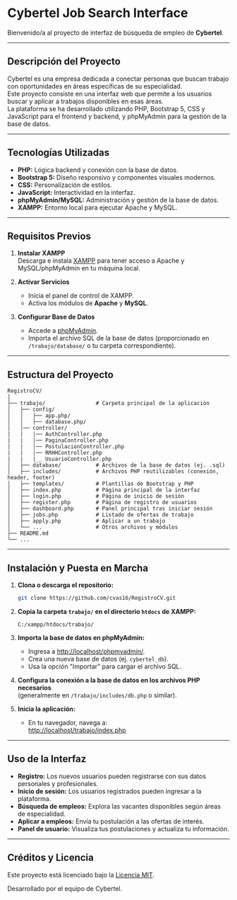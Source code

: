 # Cybertel Job Search Interface

Bienvenido/a al proyecto de interfaz de búsqueda de empleo de **Cybertel**.

---

## Descripción del Proyecto

Cybertel es una empresa dedicada a conectar personas que buscan trabajo con oportunidades en áreas específicas de su especialidad.  
Este proyecto consiste en una interfaz web que permite a los usuarios buscar y aplicar a trabajos disponibles en esas áreas.  
La plataforma se ha desarrollado utilizando PHP, Bootstrap 5, CSS y JavaScript para el frontend y backend, y phpMyAdmin para la gestión de la base de datos.

---

## Tecnologías Utilizadas

- **PHP:** Lógica backend y conexión con la base de datos.
- **Bootstrap 5:** Diseño responsivo y componentes visuales modernos.
- **CSS:** Personalización de estilos.
- **JavaScript:** Interactividad en la interfaz.
- **phpMyAdmin/MySQL:** Administración y gestión de la base de datos.
- **XAMPP:** Entorno local para ejecutar Apache y MySQL.

---

## Requisitos Previos

1. **Instalar XAMPP**  
   Descarga e instala [XAMPP](https://www.apachefriends.org/index.html) para tener acceso a Apache y MySQL/phpMyAdmin en tu máquina local.

2. **Activar Servicios**  
   - Inicia el panel de control de XAMPP.
   - Activa los módulos de **Apache** y **MySQL**.

3. **Configurar Base de Datos**  
   - Accede a [phpMyAdmin](http://localhost/phpmyadmin/).
   - Importa el archivo SQL de la base de datos (proporcionado en `/trabajo/database/` o tu carpeta correspondiente).

---

## Estructura del Proyecto

```plaintext
RegistroCV/
│
├── trabajo/                # Carpeta principal de la aplicación
│   ├── config/             
│   │   ├── app.php/
│   │   ├── database.php/
│   │── controller/
|   |   |── AuthController.php
|   |   |── PaginaController.php
|   |   |── PostulacionController.php
|   |   |── RRHHController.php
|   |   |__ UsuarioController.php
│   ├── database/           # Archivos de la base de datos (ej. .sql)
│   ├── includes/           # Archivos PHP reutilizables (conexión, header, footer)
│   ├── templates/          # Plantillas de Bootstrap y PHP
│   ├── index.php           # Página principal de la interfaz
│   ├── login.php           # Página de inicio de sesión
│   ├── register.php        # Página de registro de usuarios
│   ├── dashboard.php       # Panel principal tras iniciar sesión
│   ├── jobs.php            # Listado de ofertas de trabajo
│   ├── apply.php           # Aplicar a un trabajo
│   └── ...                 # Otros archivos y módulos
├── README.md
└── ...
```

---

## Instalación y Puesta en Marcha

1. **Clona o descarga el repositorio:**
   ```bash
   git clone https://github.com/cvas16/RegistroCV.git
   ```

2. **Copia la carpeta `trabajo/` en el directorio `htdocs` de XAMPP:**
   ```plaintext
   C:/xampp/htdocs/trabajo/
   ```

3. **Importa la base de datos en phpMyAdmin:**
   - Ingresa a [http://localhost/phpmyadmin/](http://localhost/phpmyadmin/).
   - Crea una nueva base de datos (ej. `cybertel_db`).
   - Usa la opción "Importar" para cargar el archivo SQL.

4. **Configura la conexión a la base de datos en los archivos PHP necesarios**  
   (generalmente en `/trabajo/includes/db.php` o similar).

5. **Inicia la aplicación:**
   - En tu navegador, navega a:  
     [http://localhost/trabajo/index.php](http://localhost/trabajo/index.php)

---

## Uso de la Interfaz

- **Registro:** Los nuevos usuarios pueden registrarse con sus datos personales y profesionales.
- **Inicio de sesión:** Los usuarios registrados pueden ingresar a la plataforma.
- **Búsqueda de empleos:** Explora las vacantes disponibles según áreas de especialidad.
- **Aplicar a empleos:** Envía tu postulación a las ofertas de interés.
- **Panel de usuario:** Visualiza tus postulaciones y actualiza tu información.

---

## Créditos y Licencia

Este proyecto está licenciado bajo la [Licencia MIT](https://opensource.org/licenses/MIT).

Desarrollado por el equipo de Cybertel.
